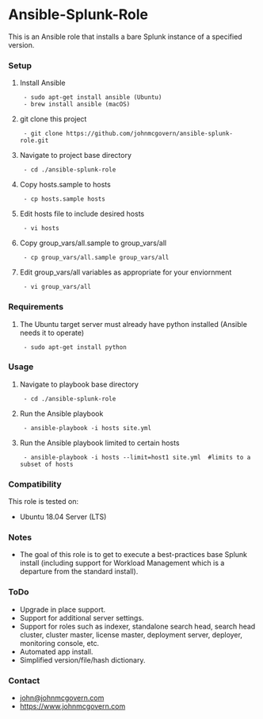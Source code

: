 # Ansible-Splunk-Role

This is an Ansible role that installs a bare Splunk instance of a specified version.


### Setup

1. Install Ansible
 
		- sudo apt-get install ansible (Ubuntu) 
		- brew install ansible (macOS)

2. git clone this project

		- git clone https://github.com/johnmcgovern/ansible-splunk-role.git	
	
3. Navigate to project base directory

		- cd ./ansible-splunk-role		

4. Copy hosts.sample to hosts

		- cp hosts.sample hosts

5. Edit hosts file to include desired hosts

		- vi hosts
	
6. Copy group_vars/all.sample to group_vars/all

		- cp group_vars/all.sample group_vars/all

7. Edit group_vars/all variables as appropriate for your enviornment

		- vi group_vars/all


### Requirements

1. The Ubuntu target server must already have python installed (Ansible needs it to operate)

		- sudo apt-get install python


### Usage
	
1. Navigate to playbook base directory

		- cd ./ansible-splunk-role
	
2. Run the Ansible playbook

		- ansible-playbook -i hosts site.yml
	
3. Run the Ansible playbook limited to certain hosts

		- ansible-playbook -i hosts --limit=host1 site.yml  #limits to a subset of hosts


### Compatibility

This role is tested on:

- Ubuntu 18.04 Server (LTS)


### Notes

- The goal of this role is to get to execute a best-practices base Splunk install (including support for Workload Management which is a departure from the standard install).


### ToDo

- Upgrade in place support.
- Support for additional server settings.
- Support for roles such as indexer, standalone search head, search head cluster, cluster master, license master, deployment server, deployer, monitoring console, etc.
- Automated app install.
- Simplified version/file/hash dictionary.


### Contact

- john@johnmcgovern.com
- https://www.johnmcgovern.com
